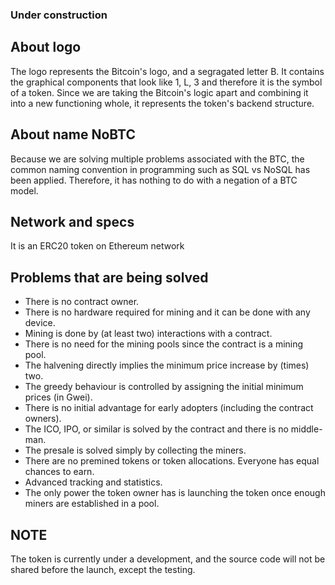 ### Under construction

## About logo
The logo represents the Bitcoin's logo, and a segragated letter B. It contains the graphical components that look like 1, L, 3 and therefore it is the symbol of a token.
Since we are taking the Bitcoin's logic apart and combining it into a new functioning whole, it represents the token's backend structure.

## About name NoBTC
Because we are solving multiple problems associated with the BTC, the common naming convention in programming such as SQL vs NoSQL has been applied. Therefore, it has nothing to do with a negation of a BTC model.

## Network and specs
It is an ERC20 token on Ethereum network

## Problems that are being solved
- There is no contract owner.
- There is no hardware required for mining and it can be done with any device.
- Mining is done by (at least two) interactions with a contract.
- There is no need for the mining pools since the contract is a mining pool.
- The halvening directly implies the minimum price increase by (times) two.
- The greedy behaviour is controlled by assigning the initial minimum prices (in Gwei).
- There is no initial advantage for early adopters (including the contract owners).
- The ICO, IPO, or similar is solved by the contract and there is no middle-man.
- The presale is solved simply by collecting the miners.
- There are no premined tokens or token allocations. Everyone has equal chances to earn.
- Advanced tracking and statistics.
- The only power the token owner has is launching the token once enough miners are established in a pool.

## NOTE
The token is currently under a development, and the source code will not be shared before the launch, except the testing.
